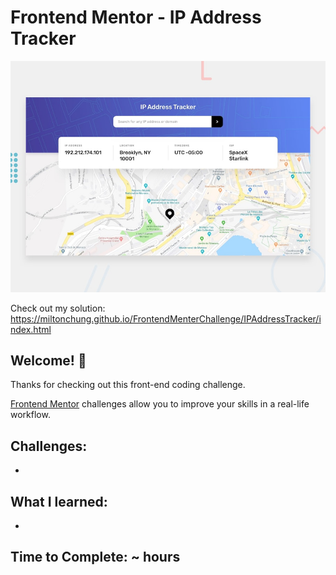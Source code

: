 # Frontend Mentor - IP Address Tracker

![Design preview for the IP Address Tracker coding challenge](./design/desktop-preview.jpg)

Check out my solution: https://miltonchung.github.io/FrontendMenterChallenge/IPAddressTracker/index.html

## Welcome! 👋

Thanks for checking out this front-end coding challenge.

[Frontend Mentor](https://www.frontendmentor.io) challenges allow you to improve your skills in a real-life workflow.

## Challenges:

-

## What I learned:

-

## Time to Complete: ~ hours
